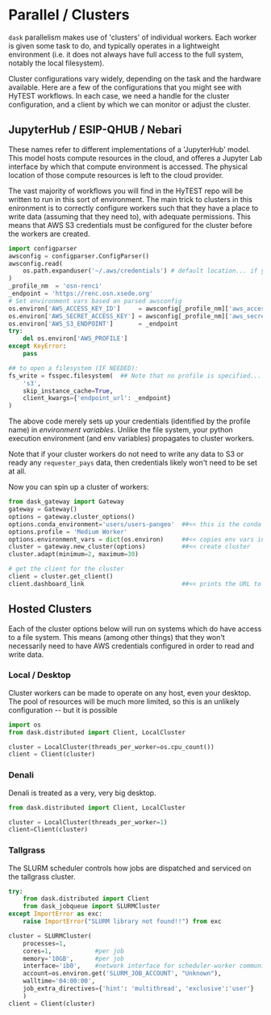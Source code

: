 # Parallel / Clusters

`dask` parallelism makes use of 'clusters' of individual workers.
Each worker is given some task to do, and typically operates in a lightweight environment (i.e. it does
not always have full access to the full system, notably the local filesystem).

Cluster configurations vary widely, depending on the task and the hardware available.
Here are a few of the configurations that you might see with HyTEST workflows.
In each case, we need a handle for the cluster configuration, and a client by which we can monitor or adjust the cluster.

## JupyterHub / ESIP-QHUB / Nebari

These names refer to different implementations of a 'JupyterHub' model.
This model hosts compute resources in the cloud, and offeres a Jupyter Lab interface by which that compute
environment is accessed.
The physical location of those compute resources is left to the cloud provider.

The vast majority of workflows you will find in the HyTEST repo will be written to run in this sort of environment.
The main trick to clusters in this enironment is to correctly configure workers such that they have a place
to write data (assuming that they need to), with adequate permissions. This means that AWS S3 credentials must
be configured for the cluster before the workers are created.

```python
import configparser
awsconfig = configparser.ConfigParser()
awsconfig.read(
    os.path.expanduser('~/.aws/credentials') # default location... if yours is elsewhere, change this.
)
_profile_nm  = 'osn-renci'
_endpoint = 'https://renc.osn.xsede.org'
# Set environment vars based on parsed awsconfig
os.environ['AWS_ACCESS_KEY_ID']     = awsconfig[_profile_nm]['aws_access_key_id']
os.environ['AWS_SECRET_ACCESS_KEY'] = awsconfig[_profile_nm]['aws_secret_access_key']
os.environ['AWS_S3_ENDPOINT']       = _endpoint
try:
    del os.environ['AWS_PROFILE']
except KeyError:
    pass

## to open a filesystem (IF NEEDED):
fs_write = fsspec.filesystem(  ## Note that no profile is specified... fsspec honors env variables.
    's3',
    skip_instance_cache=True,
    client_kwargs={'endpoint_url': _endpoint}
)
```

The above code merely sets up your credentials (identified by the profile name) in _environment
variables_. Unlike the file system, your python execution environment (and env variables) propagates
to cluster workers.

Note that if your cluster workers do not need to write any data to S3 or ready any `requester_pays` data,
then credentials likely won't need to be set at all.

Now you can spin up a cluster of workers:

```python
from dask_gateway import Gateway
gateway = Gateway()
options = gateway.cluster_options()
options.conda_environment='users/users-pangeo'  ##<< this is the conda environment we use on nebari.
options.profile = 'Medium Worker'
options.environment_vars = dict(os.environ)     ##<< copies env vars including AWS_* to worker env
cluster = gateway.new_cluster(options)          ##<< create cluster
cluster.adapt(minimum=2, maximum=30)

# get the client for the cluster
client = cluster.get_client()
client.dashboard_link                           ##<< prints the URL to monitor cluster activity
```

## Hosted Clusters

Each of the cluster options below will run on systems which do have access to a file system.
This means (among other things) that they won't necessarily need to have AWS credentials
configured in order to read and write data.

### Local / Desktop

Cluster workers can be made to operate on any host, even your desktop. The pool of resources will
be much more limited, so this is an unlikely configuration -- but it is possible

```python
import os
from dask.distributed import Client, LocalCluster

cluster = LocalCluster(threads_per_worker=os.cpu_count())
client = Client(cluster)
```

### Denali

Denali is treated as a very, very big desktop.

```python
from dask.distributed import Client, LocalCluster

cluster = LocalCluster(threads_per_worker=1)
client=Client(cluster)
```

### Tallgrass

The SLURM scheduler controls how jobs are dispatched and serviced on the
tallgrass cluster.

```python
try:
    from dask.distributed import Client
    from dask_jobqueue import SLURMCluster
except ImportError as exc:
    raise ImportError("SLURM library not found!!") from exc

cluster = SLURMCluster(
    processes=1,
    cores=1,            #per job
    memory='10GB',      #per job
    interface='ib0',    #network interface for scheduler-worker communication.
    account=os.environ.get('SLURM_JOB_ACCOUNT', "Unknown"),
    walltime='04:00:00',
    job_extra_directives={'hint': 'multithread', 'exclusive':'user'}
    )
client = Client(cluster)
```
